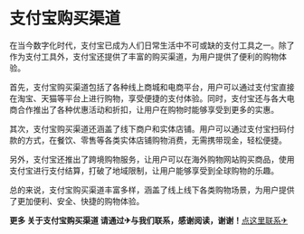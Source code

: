 # 支付宝购买渠道

在当今数字化时代，支付宝已成为人们日常生活中不可或缺的支付工具之一。除了作为支付工具外，支付宝还提供了丰富的购买渠道，为用户提供了便利的购物体验。

首先，支付宝购买渠道包括了各种线上商城和电商平台，用户可以通过支付宝直接在淘宝、天猫等平台上进行购物，享受便捷的支付体验。同时，支付宝还与各大电商合作推出了各种优惠活动和折扣，让用户在购物时能够享受到更多的实惠。

其次，支付宝购买渠道还涵盖了线下商户和实体店铺。用户可以通过支付宝扫码付款的方式，在餐饮、零售等各类实体店铺购物消费，无需携带现金，轻松便捷。

另外，支付宝还推出了跨境购物服务，让用户可以在海外购物网站购买商品，使用支付宝进行支付结算，打破了地域限制，让用户能够享受到全球购物的乐趣。

总的来说，支付宝购买渠道丰富多样，涵盖了线上线下各类购物场景，为用户提供了更加便利、安全、快捷的购物体验。

**更多 关于支付宝购买渠道 请通过✈与我们联系，感谢阅读，谢谢！**[点这里联系✈](https://add.k02.cc)